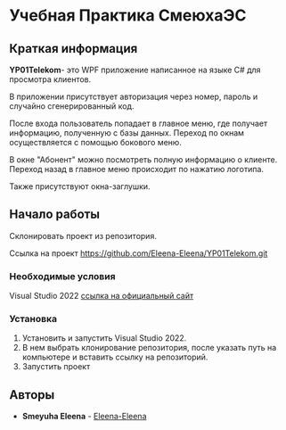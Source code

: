 # Учебная Практика СмеюхаЭС
## Краткая информация

**YP01Telekom**- это WPF приложение написанное на языке C# для просмотра клиентов.

В приложении присутствует авторизация через номер, пароль и случайно сгенерированный код.

После входа пользователь попадает в главное меню, где получает информацию, полученную с базы данных. Переход по окнам осуществляется с помощью бокового меню.

В окне "Абонент" можно посмотреть полную информацию о клиенте. 
Переход назад в главное меню происходит по нажатию логотипа.

Также присутствуют окна-заглушки.


## Начало работы

Склонировать проект из репозитория.

Ссылка на проект https://github.com/Eleena-Eleena/YP01Telekom.git

### Необходимые условия

Visual Studio 2022 [ссылка на официальный сайт](https://visualstudio.microsoft.com/ru/)

### Установка

1. Установить и запустить Visual Studio 2022.
2. В нем выбрать клонирование репозитория, после указать путь на компьютере и вставить ссылку на репозиторий.
3. Запустить проект

## Авторы

* **Smeyuha Eleena**  - [Eleena-Eleena](https://github.com/Eleena-Eleena)

